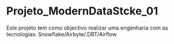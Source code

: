 # Projeto_ModernDataStcke_01
Este projeto tem como objectivo realizar uma engenharia com as tecnologias: Snowflake/Airbyte/.DBT/Airflow

